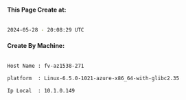 
   
#### This Page Create at:

```bash

2024-05-28 - 20:08:29 UTC

```

#### Create By Machine:

```bash

Host Name : fv-az1538-271

platform  : Linux-6.5.0-1021-azure-x86_64-with-glibc2.35

Ip Local  : 10.1.0.149

```

